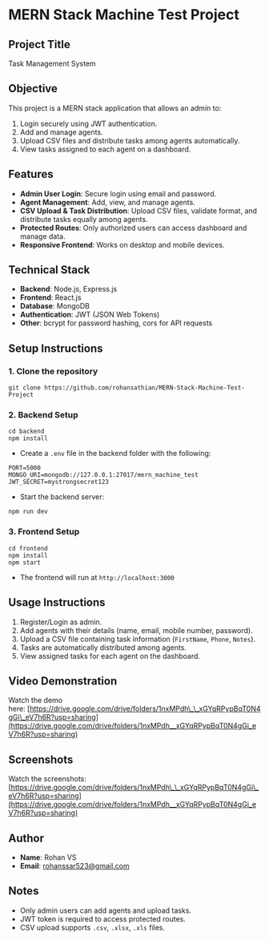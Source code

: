 # MERN Stack Machine Test Project

## **Project Title**

Task Management System

## **Objective**

This project is a MERN stack application that allows an admin to:

1. Login securely using JWT authentication.
2. Add and manage agents.
3. Upload CSV files and distribute tasks among agents automatically.
4. View tasks assigned to each agent on a dashboard.

## **Features**

- **Admin User Login**: Secure login using email and password.
- **Agent Management**: Add, view, and manage agents.
- **CSV Upload & Task Distribution**: Upload CSV files, validate format, and distribute tasks equally among agents.
- **Protected Routes**: Only authorized users can access dashboard and manage data.
- **Responsive Frontend**: Works on desktop and mobile devices.

## **Technical Stack**

- **Backend**: Node.js, Express.js
- **Frontend**: React.js
- **Database**: MongoDB
- **Authentication**: JWT (JSON Web Tokens)
- **Other**: bcrypt for password hashing, cors for API requests

## **Setup Instructions**

### 1. Clone the repository

```
git clone https://github.com/rohansathian/MERN-Stack-Machine-Test-Project
```

### 2. Backend Setup

```
cd backend
npm install
```

- Create a `.env` file in the backend folder with the following:

```
PORT=5000
MONGO_URI=mongodb://127.0.0.1:27017/mern_machine_test
JWT_SECRET=mystrongsecret123
```

- Start the backend server:

```
npm run dev
```

### 3. Frontend Setup

```
cd frontend
npm install
npm start
```

- The frontend will run at `http://localhost:3000`

## **Usage Instructions**

1. Register/Login as admin.
2. Add agents with their details (name, email, mobile number, password).
3. Upload a CSV file containing task information (`FirstName`, `Phone`, `Notes`).
4. Tasks are automatically distributed among agents.
5. View assigned tasks for each agent on the dashboard.

## **Video Demonstration**

Watch the demo here: [https://drive.google.com/drive/folders/1nxMPdh\_\_xGYqRPypBqT0N4gGi\_eV7h6R?usp=sharing](https://drive.google.com/drive/folders/1nxMPdh__xGYqRPypBqT0N4gGi_eV7h6R?usp=sharing)

## **Screenshots**
Watch the screenshots: [https://drive.google.com/drive/folders/1nxMPdh\_\_xGYqRPypBqT0N4gGi\_eV7h6R?usp=sharing](https://drive.google.com/drive/folders/1nxMPdh__xGYqRPypBqT0N4gGi_eV7h6R?usp=sharing)



## **Author**

- **Name**: Rohan VS
- **Email**: [rohanssar523@gmail.com](mailto\:rohanssar523@gmail.com)

## **Notes**

- Only admin users can add agents and upload tasks.
- JWT token is required to access protected routes.
- CSV upload supports `.csv`, `.xlsx`, `.xls` files.

